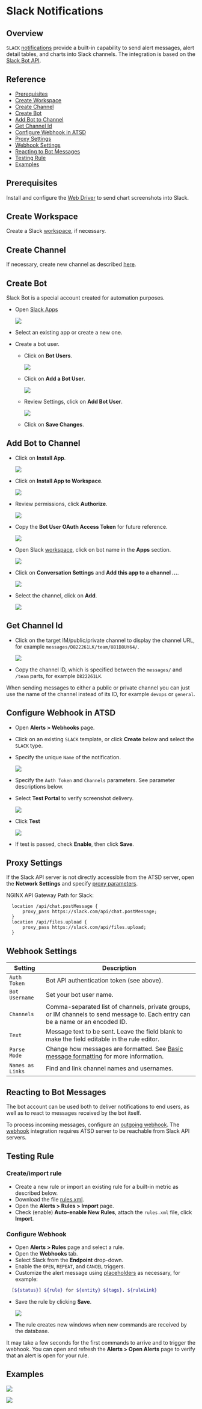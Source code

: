 # Slack Notifications

## Overview

`SLACK` [notifications](../notifications/README.md) provide a built-in capability to send alert messages, alert detail tables, and charts into Slack channels. The integration is based on the [Slack Bot API](https://api.slack.com/bot-users).

## Reference

* [Prerequisites](#prerequisites)
* [Create Workspace](#create-workspace)
* [Create Channel](#create-channel)
* [Create Bot](#create-bot)
* [Add Bot to Channel](#add-bot-to-channel)
* [Get Channel Id](#get-channel-id)
* [Configure Webhook in ATSD](#configure-webhook-in-atsd)
* [Proxy Settings](#proxy-settings)
* [Webhook Settings](#webhook-settings)
* [Reacting to Bot Messages](#reacting-to-bot-messages)
* [Testing  Rule](#testing-rule)
* [Examples](#examples)

## Prerequisites

Install and configure the [Web Driver](web-driver.md) to send chart screenshots into Slack.

## Create Workspace

Create a Slack [workspace](https://slack.com/create), if necessary.

## Create Channel

If necessary, create new channel as described [here](https://get.slack.help/hc/en-us/articles/201402297-Create-a-channel).

## Create Bot

Slack Bot is a special account created for automation purposes.

* Open [Slack Apps](https://api.slack.com/apps/)

   ![](./images/outgoing_webhook_slack_1.png)

* Select an existing app or create a new one.

* Create a bot user.

  * Click on **Bot Users**.

       ![](./images/outgoing_webhook_slack_2.png)

  * Click on **Add a Bot User**.

       ![](./images/outgoing_webhook_slack_3.png)

  * Review Settings, click on **Add Bot User**.

       ![](./images/outgoing_webhook_slack_4.png)

  * Click on **Save Changes**.

## Add Bot to Channel

* Click on **Install App**.

    ![](./images/slack_3.png)

* Click on **Install App to Workspace**.

   ![](./images/outgoing_webhook_slack_12.png)

* Review permissions, click **Authorize**.

   ![](./images/outgoing_webhook_slack_13.png)

* Copy the **Bot User OAuth Access Token** for future reference.

   ![](./images/slack_4.png)

* Open Slack [workspace](https://my.slack.com/), click on bot name in the **Apps** section.

   ![](./images/outgoing_webhook_slack_14.png)

* Click on **Conversation Settings**  and **Add this app to a channel ...**.

    ![](./images/slack_5.png)

* Select the channel, click on **Add**.

    ![](./images/slack_6.png)

## Get Channel Id

* Click on the target IM/public/private channel to display the channel URL, for example `messages/D822261LK/team/U81D8UY64/`.

     ![](./images/slack_channel_id.png)

* Copy the channel ID, which is specified between the `messages/` and `/team` parts, for example `D822261LK`.

When sending messages to either a public or private channel you can just use the name of the channel instead of its ID, for example `devops` or `general`.

## Configure Webhook in ATSD

* Open **Alerts > Webhooks** page.
* Click on an existing `SLACK` template, or click **Create** below and select the `SLACK` type.
* Specify the unique `Name` of the notification.

    ![](./images/slack_1.png)

* Specify the `Auth Token` and `Channels` parameters. See parameter descriptions below.
* Select **Test Portal** to verify screenshot delivery.

    ![](./images/slack-settings.png)

* Click **Test**

   ![](./images/slack_2.png)

* If test is passed, check **Enable**, then click **Save**.

## Proxy Settings

If the Slack API server is not directly accessible from the ATSD server, open the **Network Settings** and specify [proxy parameters](../notifications/README.md#network-settings).

NGINX API Gateway Path for Slack:

```ls
  location /api/chat.postMessage {
      proxy_pass https://slack.com/api/chat.postMessage;
  }
  location /api/files.upload {
      proxy_pass https://slack.com/api/files.upload;
  }
```

## Webhook Settings

|**Setting**|**Description**|
|---|---|
|`Auth Token`|Bot API authentication token (see above).|
|`Bot Username`|Set your bot user name.|
|`Channels`|Comma-separated list of channels, private groups, or IM channels to send message to. Each entry can be a name or an encoded ID.|
|`Text`|Message text to be sent. Leave the field blank to make the field editable in the rule editor.|
|`Parse Mode`|Change how messages are formatted. See [Basic message formatting](https://api.slack.com/docs/message-formatting) for more information.|
|`Names as Links`|Find and link channel names and usernames.|

## Reacting to Bot Messages

The bot account can be used both to deliver notifications to end users, as well as to react to messages received by the bot itself.

To process incoming messages, configure an [outgoing webhook](outgoing-webhook-slack.md). The [webhook](outgoing-webhook-slack.md) integration requires ATSD server to be reachable from Slack API servers.

## Testing Rule

### Create/import rule

* Create a new rule or import an existing rule for a built-in metric as described below.
* Download the file [rules.xml](./resources/rules.xml).
* Open the **Alerts > Rules > Import** page.
* Check (enable) **Auto-enable New Rules**, attach the `rules.xml` file, click **Import**.

### Configure Webhook

* Open **Alerts > Rules** page and select a rule.
* Open the **Webhooks** tab.
* Select Slack from the **Endpoint** drop-down.
* Enable the `OPEN`, `REPEAT`, and `CANCEL` triggers.
* Customize the alert message using [placeholders](../placeholders.md) as necessary, for example:

```bash
  [${status}] ${rule} for ${entity} ${tags}. ${ruleLink}
```

* Save the rule by clicking **Save**.

  ![](./images/slack_7.png)

* The rule creates new windows when new commands are received by the database.

It may take a few seconds for the first commands to arrive and to trigger the webhook. You can open and refresh the **Alerts > Open Alerts** page to verify that an alert is open for your rule.

## Examples

![](./images/slack_test_1.png)

![](./images/slack_test_2.png)
